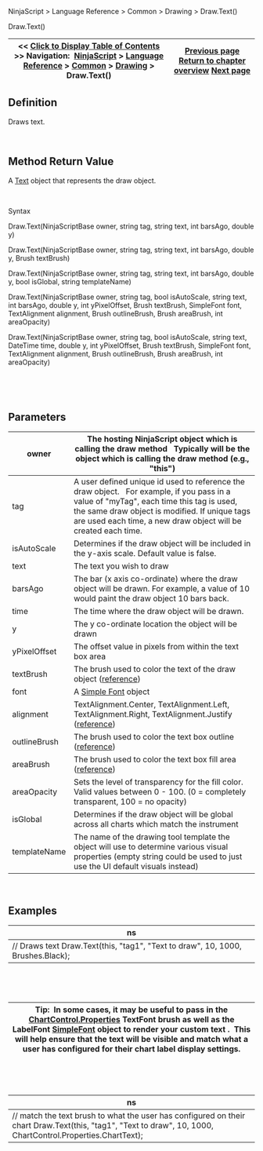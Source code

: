 ﻿


NinjaScript \> Language Reference \> Common \> Drawing \> Draw.Text()






















Draw.Text()







| \<\< [Click to Display Table of Contents](draw_text.md) \>\> **Navigation:**     [NinjaScript](ninjascript-1.md) \> [Language Reference](language_reference_wip-1.md) \> [Common](common-1.md) \> [Drawing](drawing-1.md) \> Draw.Text() | [Previous page](square-1.md) [Return to chapter overview](drawing-1.md) [Next page](text-1.md) |
| --- | --- |











## Definition


Draws text.


 


## Method Return Value


A [Text](text-1.md) object that represents the draw object.


 


Syntax


Draw.Text(NinjaScriptBase owner, string tag, string text, int barsAgo, double y)  

Draw.Text(NinjaScriptBase owner, string tag, string text, int barsAgo, double y, Brush textBrush)  

Draw.Text(NinjaScriptBase owner, string tag, string text, int barsAgo, double y, bool isGlobal, string templateName)  

Draw.Text(NinjaScriptBase owner, string tag, bool isAutoScale, string text, int barsAgo, double y, int yPixelOffset, Brush textBrush, SimpleFont font, TextAlignment alignment, Brush outlineBrush, Brush areaBrush, int areaOpacity)  

Draw.Text(NinjaScriptBase owner, string tag, bool isAutoScale, string text, DateTime time, double y, int yPixelOffset, Brush textBrush, SimpleFont font, TextAlignment alignment, Brush outlineBrush, Brush areaBrush, int areaOpacity)


 


 


## Parameters




| owner | The hosting NinjaScript object which is calling the draw method   Typically will be the object which is calling the draw method (e.g., "this") |
| --- | --- |
| tag | A user defined unique id used to reference the draw object.    For example, if you pass in a value of "myTag", each time this tag is used, the same draw object is modified. If unique tags are used each time, a new draw object will be created each time. |
| isAutoScale | Determines if the draw object will be included in the y\-axis scale. Default value is false. |
| text | The text you wish to draw |
| barsAgo | The bar (x axis co\-ordinate) where the draw object will be drawn. For example, a value of 10 would paint the draw object 10 bars back. |
| time | The time where the draw object will be drawn. |
| y | The y co\-ordinate location the object will be drawn |
| yPixelOffset | The offset value in pixels from within the text box area |
| textBrush | The brush used to color the text of the draw object ([reference](https://msdn.microsoft.com/en-us/library/system.windows.textalignment%28v=vs.110%29.aspx)) |
| font | A [Simple Font](simplefont_class-1.md) object |
| alignment | TextAlignment.Center,  TextAlignment.Left,  TextAlignment.Right,  TextAlignment.Justify ([reference](https://msdn.microsoft.com/en-us/library/system.windows.textalignment(v=vs.110).aspx)) |
| outlineBrush | The brush used to color the text box outline ([reference](http://msdn.microsoft.com/en-us/library/system.drawing.color_members(v=vs.90).aspx)) |
| areaBrush | The brush used to color the text box fill area ([reference](http://msdn.microsoft.com/en-us/library/system.drawing.color_members(v=vs.90).aspx)) |
| areaOpacity | Sets the level of transparency for the fill color. Valid values between 0 \- 100\. (0 \= completely transparent, 100 \= no opacity) |
| isGlobal | Determines if the draw object will be global across all charts which match the instrument |
| templateName | The name of the drawing tool template the object will use to determine various visual properties (empty string could be used to just use the UI default visuals instead) |



 


## Examples




| ns |
| --- |
| // Draws text Draw.Text(this, "tag1", "Text to draw", 10, 1000, Brushes.Black); |



 


 




| Tip:  In some cases, it may be useful to pass in the [ChartControl.Properties](chartcontrol_properties-1.md) TextFont brush as well as the LabelFont [SimpleFont](simplefont_class-1.md) object to render your custom text .  This will help ensure that the text will be visible and match what a user has configured for their chart label display settings. |
| --- |



 


 




| ns |
| --- |
| // match the text brush to what the user has configured on their chart Draw.Text(this, "tag1", "Text to draw", 10, 1000, ChartControl.Properties.ChartText); |









